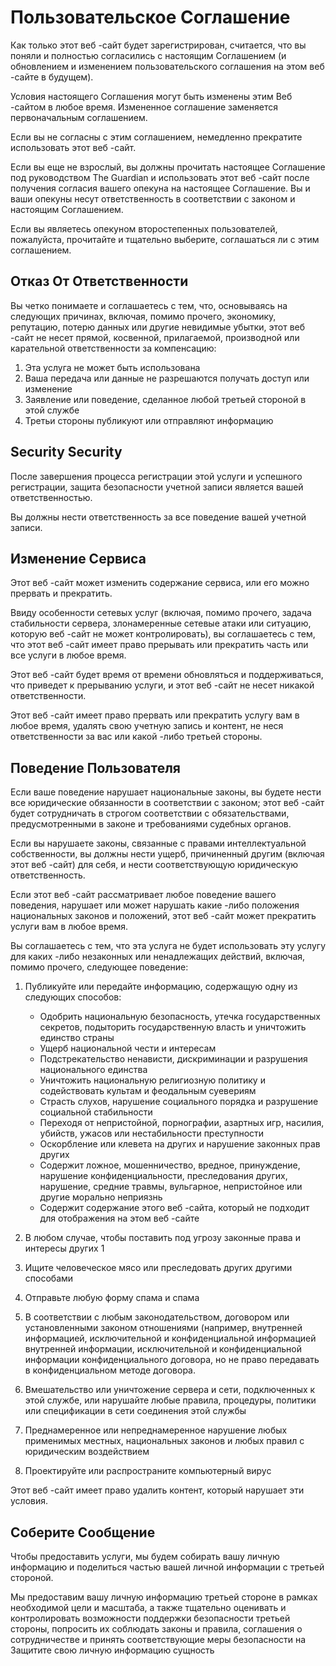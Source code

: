# Пользовательское Соглашение

Как только этот веб -сайт будет зарегистрирован, считается, что вы поняли и полностью согласились с настоящим Соглашением (и обновлением и изменением пользовательского соглашения на этом веб -сайте в будущем).

Условия настоящего Соглашения могут быть изменены этим Веб -сайтом в любое время. Измененное соглашение заменяется первоначальным соглашением.

Если вы не согласны с этим соглашением, немедленно прекратите использовать этот веб -сайт.

Если вы еще не взрослый, вы должны прочитать настоящее Соглашение под руководством The Guardian и использовать этот веб -сайт после получения согласия вашего опекуна на настоящее Соглашение. Вы и ваши опекуны несут ответственность в соответствии с законом и настоящим Соглашением.

Если вы являетесь опекуном второстепенных пользователей, пожалуйста, прочитайте и тщательно выберите, соглашаться ли с этим соглашением.

## Отказ От Ответственности

Вы четко понимаете и соглашаетесь с тем, что, основываясь на следующих причинах, включая, помимо прочего, экономику, репутацию, потерю данных или другие невидимые убытки, этот веб -сайт не несет прямой, косвенной, прилагаемой, производной или карательной ответственности за компенсацию:

1. Эта услуга не может быть использована
1. Ваша передача или данные не разрешаются получать доступ или изменение
1. Заявление или поведение, сделанное любой третьей стороной в этой службе
1. Третьи стороны публикуют или отправляют информацию

## Security Security

После завершения процесса регистрации этой услуги и успешного регистрации, защита безопасности учетной записи является вашей ответственностью.

Вы должны нести ответственность за все поведение вашей учетной записи.

## Изменение Сервиса

Этот веб -сайт может изменить содержание сервиса, или его можно прервать и прекратить.

Ввиду особенности сетевых услуг (включая, помимо прочего, задача стабильности сервера, злонамеренные сетевые атаки или ситуацию, которую веб -сайт не может контролировать), вы соглашаетесь с тем, что этот веб -сайт имеет право прерывать или прекратить часть или все услуги в любое время.

Этот веб -сайт будет время от времени обновляться и поддерживаться, что приведет к прерыванию услуги, и этот веб -сайт не несет никакой ответственности.

Этот веб -сайт имеет право прервать или прекратить услугу вам в любое время, удалять свою учетную запись и контент, не неся ответственности за вас или какой -либо третьей стороны.

## Поведение Пользователя

Если ваше поведение нарушает национальные законы, вы будете нести все юридические обязанности в соответствии с законом; этот веб -сайт будет сотрудничать в строгом соответствии с обязательствами, предусмотренными в законе и требованиями судебных органов.

Если вы нарушаете законы, связанные с правами интеллектуальной собственности, вы должны нести ущерб, причиненный другим (включая этот веб -сайт) для себя, и нести соответствующую юридическую ответственность.

Если этот веб -сайт рассматривает любое поведение вашего поведения, нарушает или может нарушать какие -либо положения национальных законов и положений, этот веб -сайт может прекратить услуги вам в любое время.

Вы соглашаетесь с тем, что эта услуга не будет использовать эту услугу для каких -либо незаконных или ненадлежащих действий, включая, помимо прочего, следующее поведение:

1. Публикуйте или передайте информацию, содержащую одну из следующих способов:

   * Одобрить национальную безопасность, утечка государственных секретов, подыторить государственную власть и уничтожить единство страны
   * Ущерб национальной чести и интересам
   * Подстрекательство ненависти, дискриминации и разрушения национального единства
   * Уничтожить национальную религиозную политику и содействовать культам и феодальным суевериям
   * Страсть слухов, нарушение социального порядка и разрушение социальной стабильности
   * Переходя от непристойной, порнографии, азартных игр, насилия, убийств, ужасов или нестабильности преступности
   * Оскорбление или клевета на других и нарушение законных прав других
   * Содержит ложное, мошенничество, вредное, принуждение, нарушение конфиденциальности, преследования других, нарушение, средние травмы, вульгарное, непристойное или другие морально неприязнь
   * Содержит содержание этого веб -сайта, который не подходит для отображения на этом веб -сайте

1. В любом случае, чтобы поставить под угрозу законные права и интересы других
1
1. Ищите человеческое мясо или преследовать других другими способами
1. Отправьте любую форму спама и спама
1. В соответствии с любым законодательством, договором или установленными законом отношениями (например, внутренней информацией, исключительной и конфиденциальной информацией внутренней информации, исключительной и конфиденциальной информации конфиденциального договора, но не право передавать в конфиденциальном методе договора.
1. Вмешательство или уничтожение сервера и сети, подключенных к этой службе, или нарушайте любые правила, процедуры, политики или спецификации в сети соединения этой службы
1. Преднамеренное или непреднамеренное нарушение любых применимых местных, национальных законов и любых правил с юридическим воздействием
1. Проектируйте или распространите компьютерный вирус

Этот веб -сайт имеет право удалить контент, который нарушает эти условия.

## Соберите Сообщение

Чтобы предоставить услуги, мы будем собирать вашу личную информацию и поделиться частью вашей личной информации с третьей стороной.

Мы предоставим вашу личную информацию третьей стороне в рамках необходимой цели и масштаба, а также тщательно оценивать и контролировать возможности поддержки безопасности третьей стороны, попросить их соблюдать законы и правила, соглашения о сотрудничестве и принять соответствующие меры безопасности на Защитите свою личную информацию сущность